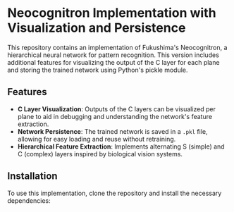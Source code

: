 # Neocognitron Implementation with Visualization and Persistence

This repository contains an implementation of Fukushima's Neocognitron, a hierarchical neural network for pattern recognition. This version includes additional features for visualizing the output of the C layer for each plane and storing the trained network using Python's pickle module.

## Features
- **C Layer Visualization**: Outputs of the C layers can be visualized per plane to aid in debugging and understanding the network's feature extraction.
- **Network Persistence**: The trained network is saved in a `.pkl` file, allowing for easy loading and reuse without retraining.
- **Hierarchical Feature Extraction**: Implements alternating S (simple) and C (complex) layers inspired by biological vision systems.

## Installation
To use this implementation, clone the repository and install the necessary dependencies:
